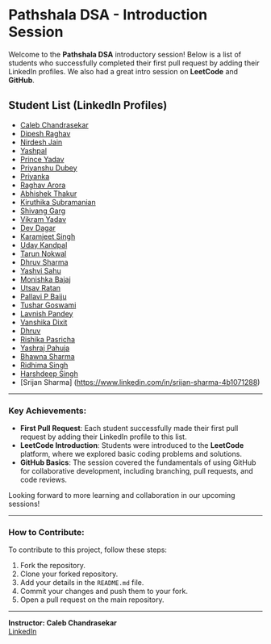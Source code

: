 # Pathshala DSA - Introduction Session

Welcome to the **Pathshala DSA** introductory session! Below is a list of students who successfully completed their first pull request by adding their LinkedIn profiles. We also had a great intro session on **LeetCode** and **GitHub**.

## Student List (LinkedIn Profiles)

- [Caleb Chandrasekar](https://www.linkedin.com/in/caleb-chandrasekar/)
- [Dipesh Raghav](https://www.linkedin.com/in/dipesh-raghav-1969a5322)
- [Nirdesh Jain](https://www.linkedin.com/in/nirdeshhjain/)
- [Yashpal](https://www.linkedin.com/in/yash-pal-3295501b7)
- [Prince Yadav](https://www.linkedin.com/in/prince-yadav-2a4279322/)
- [Priyanshu Dubey](https://www.linkedin.com/in/priyanshu-dubey-962b34321)
- [Priyanka](https://www.linkedin.com/in/priyanka-1854052b5)
- [Raghav Arora](https://www.linkedin.com/in/raghav-arora-1a734b306/)
- [Abhishek Thakur](https://www.linkedin.com/in/abhishek-thakur-141a32325/)
- [Kiruthika Subramanian](https://www.linkedin.com/in/kiruthika-subramanian-920964298/)
- [Shivang Garg](https://www.linkedin.com/in/shivang-garg77/)
- [Vikram Yadav](https://www.linkedin.com/in/vikram-yadav-b651bb32a)
- [Dev Dagar](https://www.linkedin.com/in/dev-dagar-0a3b81307)
- [Karamjeet Singh](https://www.linkedin.com/in/karamjeet-singh-60528732a/)
- [Uday Kandpal](https://in.linkedin.com/in/uday-kandpal-137863325)
- [Tarun Nokwal](https://www.linkedin.com/in/tarun-nokwal-b4a858325/)
- [Dhruv Sharma](https://www.linkedin.com/in/dhruv-sharma-2202b332a)
- [Yashvi Sahu](https://www.linkedin.com/in/yashvi-sahu-910190326/)
- [Monishka Bajaj](https://www.linkedin.com/in/monishka-bajaj-21296432a/)
- [Utsav Ratan](https://www.linkedin.com/in/misterutsav/)
- [Pallavi P Baiju](https://www.linkedin.com/in/pallavi-p-baiju-2b795631b/)
- [Tushar Goswami](https://www.linkedin.com/in/tushar-goswami-9b5165276)
- [Lavnish Pandey](https://www.linkedin.com/in/lavnish-pandey-b5b577162/)
- [Vanshika Dixit](https://www.linkedin.com/in/vanshika-dixit-8b53852b9/)
- [Dhruv](https://www.linkedin.com/in/dhruv-%E2%80%8E-64446220b/)
- [Rishika Pasricha](https://www.linkedin.com/in/rishika-pasricha-6440112a9/)
- [Yashraj Pahuja](https://www.linkedin.com/in/yashraj-pahuja-28a34b325)
- [Bhawna Sharma](www.linkedin.com/in/bhawna-sharma-172350329)
- [Ridhima Singh](https://www.linkedin.com/in/ridhima-singh-342812325)
- [Harshdeep Singh](https://www.linkedin.com/in/harshdeep-singh-166825320)
- [Srijan Sharma] (https://www.linkedin.com/in/srijan-sharma-4b1071288)

---

### Key Achievements:
- **First Pull Request**: Each student successfully made their first pull request by adding their LinkedIn profile to this list.
- **LeetCode Introduction**: Students were introduced to the **LeetCode** platform, where we explored basic coding problems and solutions.
- **GitHub Basics**: The session covered the fundamentals of using GitHub for collaborative development, including branching, pull requests, and code reviews.

Looking forward to more learning and collaboration in our upcoming sessions!

---

### How to Contribute:
To contribute to this project, follow these steps:
1. Fork the repository.
2. Clone your forked repository.
3. Add your details in the `README.md` file.
4. Commit your changes and push them to your fork.
5. Open a pull request on the main repository.

---

**Instructor: Caleb Chandrasekar**  
[LinkedIn](https://www.linkedin.com/in/caleb-chandrasekar/)
